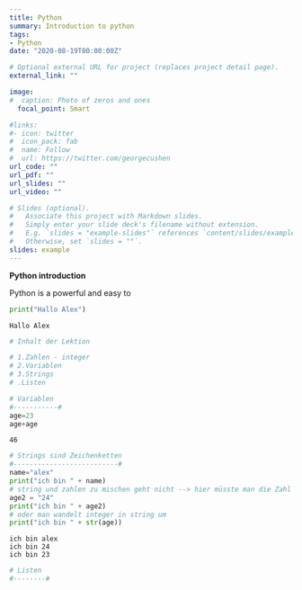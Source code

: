 ```yaml
---
title: Python
summary: Introduction to python
tags:
- Python
date: "2020-08-19T00:00:00Z"

# Optional external URL for project (replaces project detail page).
external_link: ""

image:
#  caption: Photo of zeros and ones
  focal_point: Smart

#links:
#- icon: twitter
#  icon_pack: fab
#  name: Follow
#  url: https://twitter.com/georgecushen
url_code: ""
url_pdf: ""
url_slides: ""
url_video: ""

# Slides (optional).
#   Associate this project with Markdown slides.
#   Simply enter your slide deck's filename without extension.
#   E.g. `slides = "example-slides"` references `content/slides/example-slides.md`.
#   Otherwise, set `slides = ""`.
slides: example
---
```




**Python introduction**
   
Python is a powerful and easy to 

```python
print("Hallo Alex")
```

    Hallo Alex
    


```python
# Inhalt der Lektion

# 1.Zahlen - integer
# 2.Variablen
# 3.Strings
# .Listen
```


```python
# Variablen
#-----------#
age=23
age+age

```




    46




```python
# Strings sind Zeichenketten
#--------------------------#
name="alex"
print("ich bin " + name)
# string und zahlen zu mischen geht nicht --> hier müsste man die Zahl in als String packen.
age2 = "24"
print("ich bin " + age2)
# oder man wandelt integer in string um
print("ich bin " + str(age))
```

    ich bin alex
    ich bin 24
    ich bin 23
    


```python
# Listen
#--------#
```